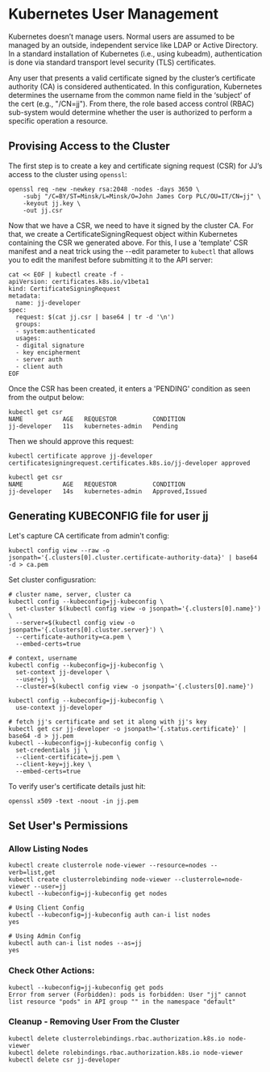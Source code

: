 # Kubernetes User Management

Kubernetes doesn’t manage users. Normal users are assumed to be managed by an outside, independent service like LDAP or Active Directory. In a standard installation of Kubernetes (i.e., using kubeadm), authentication is done via standard transport level security (TLS) certificates.

Any user that presents a valid certificate signed by the cluster’s certificate authority (CA) is considered authenticated. In this configuration, Kubernetes determines the username from the common name field in the ‘subject’ of the cert (e.g., "/CN=jj"). From there, the role based access control (RBAC) sub-system would determine whether the user is authorized to perform a specific operation a resource.


## Provising Access to the Cluster

The first step is to create a key and certificate signing request (CSR) for JJ’s access to the cluster using `openssl`:
```
openssl req -new -newkey rsa:2048 -nodes -days 3650 \
    -subj "/C=BY/ST=Minsk/L=Minsk/O=John James Corp PLC/OU=IT/CN=jj" \
    -keyout jj.key \
    -out jj.csr
```

Now that we have a CSR, we need to have it signed by the cluster CA. For that, we create a CertificateSigningRequest object within Kubernetes containing the CSR we generated above. For this, I use a 'template' CSR manifest and a neat trick using the --edit parameter to `kubectl` that allows you to edit the manifest before submitting it to the API server:
```
cat << EOF | kubectl create -f -
apiVersion: certificates.k8s.io/v1beta1
kind: CertificateSigningRequest
metadata:
  name: jj-developer
spec:
  request: $(cat jj.csr | base64 | tr -d '\n')
  groups:
  - system:authenticated
  usages:
  - digital signature
  - key encipherment
  - server auth
  - client auth
EOF
```

Once the CSR has been created, it enters a 'PENDING' condition as seen from the output below:
```
kubectl get csr
NAME           AGE   REQUESTOR          CONDITION
jj-developer   11s   kubernetes-admin   Pending
```

Then we should approve this request:
```
kubectl certificate approve jj-developer
certificatesigningrequest.certificates.k8s.io/jj-developer approved

kubectl get csr
NAME           AGE   REQUESTOR          CONDITION
jj-developer   14s   kubernetes-admin   Approved,Issued
```

## Generating KUBECONFIG file for user jj

Let's capture CA certificate from admin't config:
```
kubectl config view --raw -o jsonpath='{.clusters[0].cluster.certificate-authority-data}' | base64 -d > ca.pem
```

Set cluster configusration:
```
# cluster name, server, cluster ca
kubectl config --kubeconfig=jj-kubeconfig \
  set-cluster $(kubectl config view -o jsonpath='{.clusters[0].name}') \
  --server=$(kubectl config view -o jsonpath='{.clusters[0].cluster.server}') \
  --certificate-authority=ca.pem \
  --embed-certs=true

# context, username
kubectl config --kubeconfig=jj-kubeconfig \
  set-context jj-developer \
  --user=jj \
  --cluster=$(kubectl config view -o jsonpath='{.clusters[0].name}')

kubectl config --kubeconfig=jj-kubeconfig \
  use-context jj-developer

# fetch jj's certificate and set it along with jj's key
kubectl get csr jj-developer -o jsonpath='{.status.certificate}' | base64 -d > jj.pem
kubectl --kubeconfig=jj-kubeconfig config \
  set-credentials jj \
  --client-certificate=jj.pem \
  --client-key=jj.key \
  --embed-certs=true
```

To verify user's certificate details just hit:
```
openssl x509 -text -noout -in jj.pem
```

## Set User's Permissions

### Allow Listing Nodes

```
kubectl create clusterrole node-viewer --resource=nodes --verb=list,get
kubectl create clusterrolebinding node-viewer --clusterrole=node-viewer --user=jj
kubectl --kubeconfig=jj-kubeconfig get nodes

# Using Client Config
kubectl --kubeconfig=jj-kubeconfig auth can-i list nodes
yes

# Using Admin Config
kubectl auth can-i list nodes --as=jj
yes
```

### Check Other Actions:
```
kubectl --kubeconfig=jj-kubeconfig get pods
Error from server (Forbidden): pods is forbidden: User "jj" cannot list resource "pods" in API group "" in the namespace "default"
```

### Cleanup - Removing User From the Cluster

```
kubectl delete clusterrolebindings.rbac.authorization.k8s.io node-viewer
kubectl delete rolebindings.rbac.authorization.k8s.io node-viewer
kubectl delete csr jj-developer
```